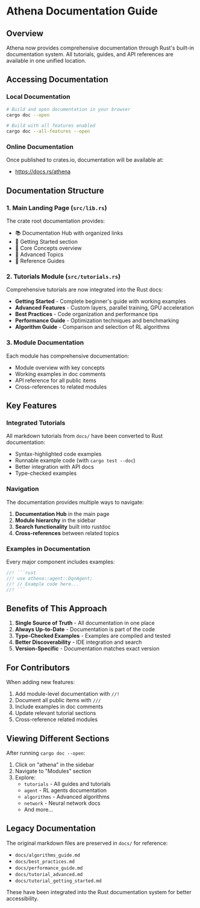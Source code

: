 # Athena Documentation Guide

## Overview

Athena now provides comprehensive documentation through Rust's built-in documentation system. All tutorials, guides, and API references are available in one unified location.

## Accessing Documentation

### Local Documentation
```bash
# Build and open documentation in your browser
cargo doc --open

# Build with all features enabled
cargo doc --all-features --open
```

### Online Documentation
Once published to crates.io, documentation will be available at:
- https://docs.rs/athena

## Documentation Structure

### 1. Main Landing Page (`src/lib.rs`)
The crate root documentation provides:
- 📚 Documentation Hub with organized links
- 🚀 Getting Started section
- 🎯 Core Concepts overview
- 🔧 Advanced Topics
- 📖 Reference Guides

### 2. Tutorials Module (`src/tutorials.rs`)
Comprehensive tutorials are now integrated into the Rust docs:
- **Getting Started** - Complete beginner's guide with working examples
- **Advanced Features** - Custom layers, parallel training, GPU acceleration
- **Best Practices** - Code organization and performance tips
- **Performance Guide** - Optimization techniques and benchmarking
- **Algorithm Guide** - Comparison and selection of RL algorithms

### 3. Module Documentation
Each module has comprehensive documentation:
- Module overview with key concepts
- Working examples in doc comments
- API reference for all public items
- Cross-references to related modules

## Key Features

### Integrated Tutorials
All markdown tutorials from `docs/` have been converted to Rust documentation:
- Syntax-highlighted code examples
- Runnable example code (with `cargo test --doc`)
- Better integration with API docs
- Type-checked examples

### Navigation
The documentation provides multiple ways to navigate:
1. **Documentation Hub** in the main page
2. **Module hierarchy** in the sidebar
3. **Search functionality** built into rustdoc
4. **Cross-references** between related topics

### Examples in Documentation
Every major component includes examples:
```rust
//! ```rust
//! use athena::agent::DqnAgent;
//! // Example code here...
//! ```
```

## Benefits of This Approach

1. **Single Source of Truth** - All documentation in one place
2. **Always Up-to-Date** - Documentation is part of the code
3. **Type-Checked Examples** - Examples are compiled and tested
4. **Better Discoverability** - IDE integration and search
5. **Version-Specific** - Documentation matches exact version

## For Contributors

When adding new features:
1. Add module-level documentation with `//!`
2. Document all public items with `///`
3. Include examples in doc comments
4. Update relevant tutorial sections
5. Cross-reference related modules

## Viewing Different Sections

After running `cargo doc --open`:
1. Click on "athena" in the sidebar
2. Navigate to "Modules" section
3. Explore:
   - `tutorials` - All guides and tutorials
   - `agent` - RL agents documentation
   - `algorithms` - Advanced algorithms
   - `network` - Neural network docs
   - And more...

## Legacy Documentation

The original markdown files are preserved in `docs/` for reference:
- `docs/algorithms_guide.md`
- `docs/best_practices.md`
- `docs/performance_guide.md`
- `docs/tutorial_advanced.md`
- `docs/tutorial_getting_started.md`

These have been integrated into the Rust documentation system for better accessibility.